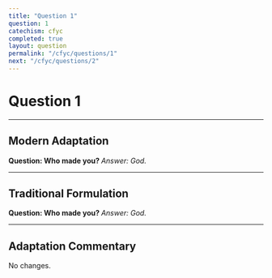 ```yaml
---
title: "Question 1"
question: 1
catechism: cfyc
completed: true
layout: question
permalink: "/cfyc/questions/1"
next: "/cfyc/questions/2"
---
```

# Question 1
---
## Modern Adaptation
<strong>
    Question: Who made you?
</strong>

<em>
    Answer: God.
</em>

---
## Traditional Formulation
<strong>
    Question: Who made you?
</strong>

<em>
    Answer: God.
</em>

---
## Adaptation Commentary
No changes.
